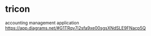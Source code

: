 # tricon
 accounting management application
https://app.diagrams.net/#G1TRqv7i2sfa9xe00sgsXNdSLE9FNacp5Q
